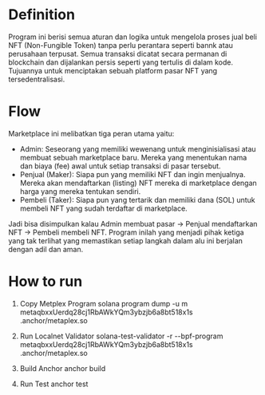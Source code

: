 # Definition

Program ini berisi semua aturan dan logika untuk mengelola proses jual beli NFT (Non-Fungible Token) tanpa perlu perantara seperti bannk atau perusahaan terpusat. Semua transaksi dicatat secara permanan di blockchain dan dijalankan persis seperti yang tertulis di dalam kode. Tujuannya untuk menciptakan sebuah platform pasar NFT yang tersedentralisasi.

# Flow

Marketplace ini melibatkan tiga peran utama yaitu:

- Admin: Seseorang yang memiliki wewenang untuk menginisialisasi atau membuat sebuah marketplace baru. Mereka yang menentukan nama dan biaya (fee) awal untuk setiap transaksi di pasar tersebut.
- Penjual (Maker): Siapa pun yang memiliki NFT dan ingin menjualnya. Mereka akan mendaftarkan (listing) NFT mereka di marketplace dengan harga yang mereka tentukan sendiri.
- Pembeli (Taker): Siapa pun yang tertarik dan memiliki dana (SOL) untuk membeli NFT yang sudah terdaftar di marketplace.

Jadi bisa disimpulkan kalau Admin membuat pasar -> Penjual mendaftarkan NFT -> Pembeli membeli NFT. Program inilah yang menjadi pihak ketiga yang tak terlihat yang memastikan setiap langkah dalam alu ini berjalan dengan adil dan aman.

# How to run

1. Copy Metplex Program
   solana program dump -u m metaqbxxUerdq28cj1RbAWkYQm3ybzjb6a8bt518x1s .anchor/metaplex.so

2. Run Localnet Validator
   solana-test-validator -r --bpf-program metaqbxxUerdq28cj1RbAWkYQm3ybzjb6a8bt518x1s .anchor/metaplex.so

3. Build Anchor
   anchor build

4. Run Test
   anchor test
